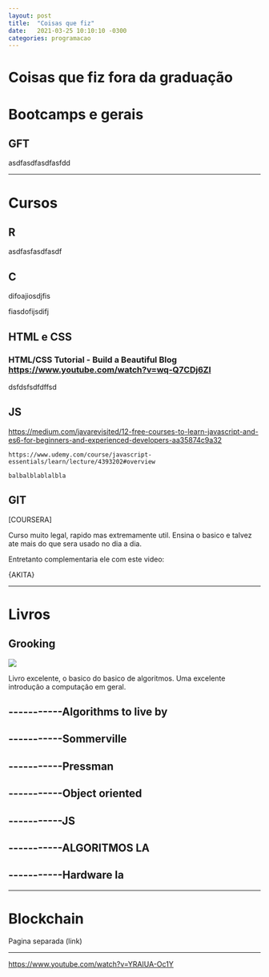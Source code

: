 ```yaml
---
layout: post
title:  "Coisas que fiz"
date:   2021-03-25 10:10:10 -0300
categories: programacao
---
```


[comment]: <> (https://github.com/adam-p/markdown-here/wiki/Markdown-Cheatsheet#images)

[comment]: <> (https://markdowntohtml.com/)


# Coisas que fiz fora da graduação

# Bootcamps e gerais

## GFT

asdfasdfasdfasfdd

___

# Cursos

## R

asdfasfasdfasdf

## C

difoajiosdjfis

fiasdofijsdifj

## HTML e CSS

### HTML/CSS Tutorial - Build a Beautiful Blog https://www.youtube.com/watch?v=wq-Q7CDj6ZI

dsfdsfsdfdffsd

## JS

https://medium.com/javarevisited/12-free-courses-to-learn-javascript-and-es6-for-beginners-and-experienced-developers-aa35874c9a32

	https://www.udemy.com/course/javascript-essentials/learn/lecture/4393202#overview

	balbalblablalbla

## GIT

[COURSERA]

Curso muito legal, rapido mas extremamente util. Ensina o basico e talvez ate mais do que sera usado no dia a dia.

Entretanto complementaria ele com este video:

{AKITA}
___

# Livros

## Grooking

![](https://images-na.ssl-images-amazon.com/images/I/51cV560hqBL._SX258_BO1,204,203,200_.jpg)

Livro excelente, o basico do basico de algoritmos. Uma excelente introdução a computação em geral.

## -----------Algorithms to live by

## -----------Sommerville

## -----------Pressman

## -----------Object oriented

## -----------JS

## -----------ALGORITMOS LA

## -----------Hardware la

___

# Blockchain

Pagina separada (link)


-------------------
https://www.youtube.com/watch?v=YRAIUA-Oc1Y